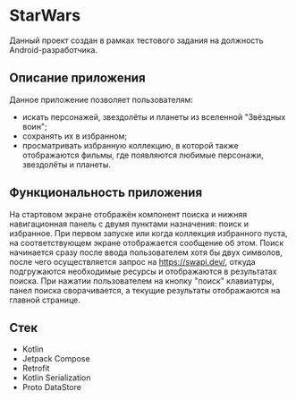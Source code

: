 # StarWars
Данный проект создан в рамках тестового задания на должность Android-разработчика.

## Описание приложения
Данное приложение позволяет пользователям:
+ искать персонажей, звездолёты и планеты из вселенной "Звёздных воин";
+ сохранять их в избранном;
+ просматривать избранную коллекцию, в которой также отображаются фильмы, где появляются любимые персонажи, звездолёты и планеты.

## Функциональность приложения
На стартовом экране отображён компонент поиска и нижняя навигационная панель с двумя пунктами назначения: поиск и избранное.
При первом запуске или когда коллекция избранного пуста, на соответствующем экране отображается сообщение об этом.
Поиск начинается сразу после ввода пользователем хотя бы двух символов, после чего осуществляется запрос на https://swapi.dev/, откуда подгружаются необходимые ресурсы и отображаются в результатах поиска.
При нажатии пользователем на кнопку "поиск" клавиатуры, панел поиска сворачивается, а текущие результаты отображаются на главной странице.

## Стек
+ Kotlin
+ Jetpack Compose
+ Retrofit
+ Kotlin Serialization
+ Proto DataStore
